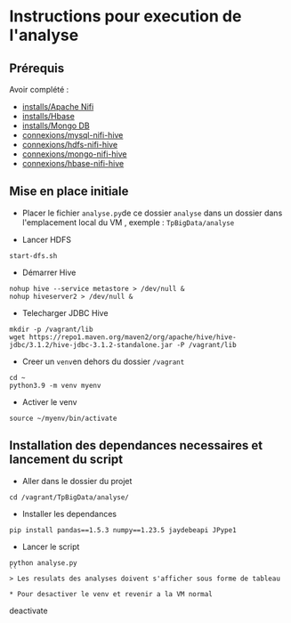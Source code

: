 # Instructions pour execution de  l'analyse

## Prérequis

Avoir complété :

* [installs/Apache Nifi](https://github.com/kkn1ttz/TP-M/blob/master/installs/Apache%20Nifi/README.md)
* [installs/Hbase](https://github.com/kkn1ttz/TP-M/blob/master/installs/Hbase/README.md)
* [installs/Mongo DB](https://github.com/kkn1ttz/TP-M/blob/master/installs/Mongo%20DB/README.md)
* [connexions/mysql-nifi-hive](https://github.com/kkn1ttz/TP-M/blob/master/connexions/mysql-nifi-hive/README.md)
* [connexions/hdfs-nifi-hive](https://github.com/kkn1ttz/TP-M/blob/master/connexions/hdfs-nifi-hive/README.md)
* [connexions/mongo-nifi-hive](https://github.com/kkn1ttz/TP-M/blob/master/connexions/mongo-nifi-hive/README.md)
* [connexions/hbase-nifi-hive](https://github.com/kkn1ttz/TP-M/blob/master/connexions/hbase-nifi-hive/README.md)

## Mise en place initiale
* Placer le fichier `analyse.py`de ce dossier `analyse` dans un dossier dans l'emplacement local du VM , exemple : `TpBigData/analyse`

* Lancer HDFS

```
start-dfs.sh
```

* Démarrer Hive
```
nohup hive --service metastore > /dev/null &
nohup hiveserver2 > /dev/null &
```

* Telecharger JDBC Hive 
```
mkdir -p /vagrant/lib
wget https://repo1.maven.org/maven2/org/apache/hive/hive-jdbc/3.1.2/hive-jdbc-3.1.2-standalone.jar -P /vagrant/lib

```

* Creer un `venv`en dehors du dossier `/vagrant`

```
cd ~
python3.9 -m venv myenv
```

* Activer le venv
```
source ~/myenv/bin/activate
```

## Installation des dependances necessaires et lancement du script

* Aller dans le dossier du projet
```
cd /vagrant/TpBigData/analyse/
```

* Installer les dependances 
```
pip install pandas==1.5.3 numpy==1.23.5 jaydebeapi JPype1
```

* Lancer le script
```
python analyse.py
``
> Les resulats des analyses doivent s'afficher sous forme de tableau

* Pour desactiver le venv et revenir a la VM normal
```
deactivate
```



